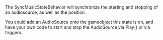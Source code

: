 The SyncMusicStateBehavior will synchronize the starting and stopping of an audiosource, as well as the position.

You could add an AudioSource onto the gameobject this state is on, and have your own code to start and stop the AudioSource via Play() or via triggers.

